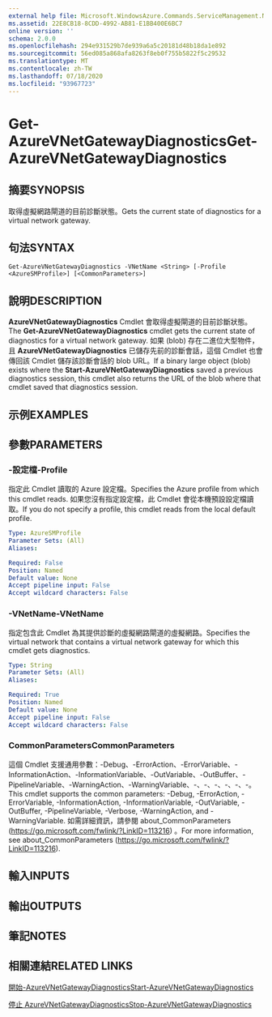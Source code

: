 ```yaml
---
external help file: Microsoft.WindowsAzure.Commands.ServiceManagement.Network.dll-Help.xml
ms.assetid: 22E8CB18-8CDD-4992-AB81-E1BB400E6BC7
online version: ''
schema: 2.0.0
ms.openlocfilehash: 294e931529b7de939a6a5c20181d48b18da1e892
ms.sourcegitcommit: 56ed085a868afa8263f8eb0f755b5822f5c29532
ms.translationtype: MT
ms.contentlocale: zh-TW
ms.lasthandoff: 07/18/2020
ms.locfileid: "93967723"
---
```

# <span data-ttu-id="9eab5-101">Get-AzureVNetGatewayDiagnostics</span><span class="sxs-lookup"><span data-stu-id="9eab5-101">Get-AzureVNetGatewayDiagnostics</span></span>

## <span data-ttu-id="9eab5-102">摘要</span><span class="sxs-lookup"><span data-stu-id="9eab5-102">SYNOPSIS</span></span>
<span data-ttu-id="9eab5-103">取得虛擬網路閘道的目前診斷狀態。</span><span class="sxs-lookup"><span data-stu-id="9eab5-103">Gets the current state of diagnostics for a virtual network gateway.</span></span>

## <span data-ttu-id="9eab5-104">句法</span><span class="sxs-lookup"><span data-stu-id="9eab5-104">SYNTAX</span></span>

```
Get-AzureVNetGatewayDiagnostics -VNetName <String> [-Profile <AzureSMProfile>] [<CommonParameters>]
```

## <span data-ttu-id="9eab5-105">說明</span><span class="sxs-lookup"><span data-stu-id="9eab5-105">DESCRIPTION</span></span>
<span data-ttu-id="9eab5-106">**AzureVNetGatewayDiagnostics** Cmdlet 會取得虛擬閘道的目前診斷狀態。</span><span class="sxs-lookup"><span data-stu-id="9eab5-106">The **Get-AzureVNetGatewayDiagnostics** cmdlet gets the current state of diagnostics for a virtual network gateway.</span></span>
<span data-ttu-id="9eab5-107">如果 (blob) 存在二進位大型物件，且 **AzureVNetGatewayDiagnostics** 已儲存先前的診斷會話，這個 Cmdlet 也會傳回該 Cmdlet 儲存該診斷會話的 blob URL。</span><span class="sxs-lookup"><span data-stu-id="9eab5-107">If a binary large object (blob) exists where the **Start-AzureVNetGatewayDiagnostics** saved a previous diagnostics session, this cmdlet also returns the URL of the blob where that cmdlet saved that diagnostics session.</span></span>

## <span data-ttu-id="9eab5-108">示例</span><span class="sxs-lookup"><span data-stu-id="9eab5-108">EXAMPLES</span></span>

## <span data-ttu-id="9eab5-109">參數</span><span class="sxs-lookup"><span data-stu-id="9eab5-109">PARAMETERS</span></span>

### <span data-ttu-id="9eab5-110">-設定檔</span><span class="sxs-lookup"><span data-stu-id="9eab5-110">-Profile</span></span>
<span data-ttu-id="9eab5-111">指定此 Cmdlet 讀取的 Azure 設定檔。</span><span class="sxs-lookup"><span data-stu-id="9eab5-111">Specifies the Azure profile from which this cmdlet reads.</span></span> <span data-ttu-id="9eab5-112">如果您沒有指定設定檔，此 Cmdlet 會從本機預設設定檔讀取。</span><span class="sxs-lookup"><span data-stu-id="9eab5-112">If you do not specify a profile, this cmdlet reads from the local default profile.</span></span>

```yaml
Type: AzureSMProfile
Parameter Sets: (All)
Aliases: 

Required: False
Position: Named
Default value: None
Accept pipeline input: False
Accept wildcard characters: False
```

### <span data-ttu-id="9eab5-113">-VNetName</span><span class="sxs-lookup"><span data-stu-id="9eab5-113">-VNetName</span></span>
<span data-ttu-id="9eab5-114">指定包含此 Cmdlet 為其提供診斷的虛擬網路閘道的虛擬網路。</span><span class="sxs-lookup"><span data-stu-id="9eab5-114">Specifies the virtual network that contains a virtual network gateway for which this cmdlet gets diagnostics.</span></span>

```yaml
Type: String
Parameter Sets: (All)
Aliases: 

Required: True
Position: Named
Default value: None
Accept pipeline input: False
Accept wildcard characters: False
```

### <span data-ttu-id="9eab5-115">CommonParameters</span><span class="sxs-lookup"><span data-stu-id="9eab5-115">CommonParameters</span></span>
<span data-ttu-id="9eab5-116">這個 Cmdlet 支援通用參數：-Debug、-ErrorAction、-ErrorVariable、-InformationAction、-InformationVariable、-OutVariable、-OutBuffer、-PipelineVariable、-WarningAction、-WarningVariable、-、-、-、-、-、-。</span><span class="sxs-lookup"><span data-stu-id="9eab5-116">This cmdlet supports the common parameters: -Debug, -ErrorAction, -ErrorVariable, -InformationAction, -InformationVariable, -OutVariable, -OutBuffer, -PipelineVariable, -Verbose, -WarningAction, and -WarningVariable.</span></span> <span data-ttu-id="9eab5-117">如需詳細資訊，請參閱 about_CommonParameters (https://go.microsoft.com/fwlink/?LinkID=113216) 。</span><span class="sxs-lookup"><span data-stu-id="9eab5-117">For more information, see about_CommonParameters (https://go.microsoft.com/fwlink/?LinkID=113216).</span></span>

## <span data-ttu-id="9eab5-118">輸入</span><span class="sxs-lookup"><span data-stu-id="9eab5-118">INPUTS</span></span>

## <span data-ttu-id="9eab5-119">輸出</span><span class="sxs-lookup"><span data-stu-id="9eab5-119">OUTPUTS</span></span>

## <span data-ttu-id="9eab5-120">筆記</span><span class="sxs-lookup"><span data-stu-id="9eab5-120">NOTES</span></span>

## <span data-ttu-id="9eab5-121">相關連結</span><span class="sxs-lookup"><span data-stu-id="9eab5-121">RELATED LINKS</span></span>

[<span data-ttu-id="9eab5-122">開始-AzureVNetGatewayDiagnostics</span><span class="sxs-lookup"><span data-stu-id="9eab5-122">Start-AzureVNetGatewayDiagnostics</span></span>](./Start-AzureVNetGatewayDiagnostics.md)

[<span data-ttu-id="9eab5-123">停止 AzureVNetGatewayDiagnostics</span><span class="sxs-lookup"><span data-stu-id="9eab5-123">Stop-AzureVNetGatewayDiagnostics</span></span>](./Stop-AzureVNetGatewayDiagnostics.md)


